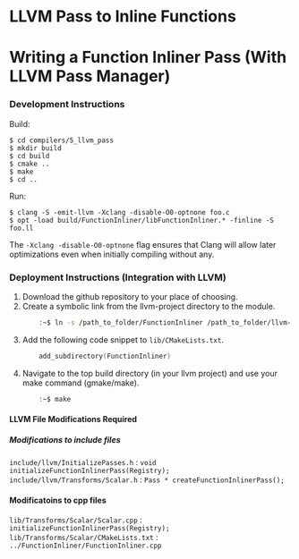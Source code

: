 # LLVM Pass to Inline Functions 

# Writing a Function Inliner Pass (With LLVM Pass Manager)
### Development Instructions
Build:

    $ cd compilers/5_llvm_pass
    $ mkdir build
    $ cd build
    $ cmake ..
    $ make
    $ cd ..

Run:

    $ clang -S -emit-llvm -Xclang -disable-O0-optnone foo.c
    $ opt -load build/FunctionInliner/libFunctionInliner.* -finline -S foo.ll
    
The `-Xclang -disable-O0-optnone` flag ensures that Clang will allow later optimizations even when initially compiling without any. 

### Deployment Instructions (Integration with LLVM)
1. Download the github repository to your place of choosing. 
2. Create a symbolic link from the llvm-project directory to the module.
	```bash
		:~$ ln -s /path_to_folder/FunctionInliner /path_to_folder/llvm-project/llvm/lib/Transforms/
	```
3. Add the following code snippet to `lib/CMakeLists.txt`.
	```cpp
		add_subdirectory(FunctionInliner)
	```
4. Navigate to the top build directory (in your llvm project) and use your make command (gmake/make).
	```bash
		:~$ make
	```

#### LLVM File Modifications Required

##### Modifications to include files
`include/llvm/InitializePasses.h`      : `void initializeFunctionInlinerPass(Registry);`
`include/llvm/Transforms/Scalar.h`     : `Pass * createFunctionInlinerPass();`


#### Modificatoins to cpp files
`lib/Transforms/Scalar/Scalar.cpp`     : `initializeFunctionInlinerPass(Registry);`
`lib/Transforms/Scalar/CMakeLists.txt` : `../FunctionInliner/FunctionInliner.cpp`
